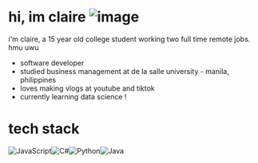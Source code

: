 # hi, im claire ![image](https://github.com/images/mona-whisper.gif)
i'm claire, a 15 year old college student working two full time remote jobs. hmu uwu
- software developer
- studied business management at de la salle university - manila, philippines
- loves making vlogs at youtube and tiktok
- currently learning data science !

# tech stack
![JavaScript](https://img.shields.io/badge/javascript-%23323330.svg?style=for-the-badge&logo=javascript&logoColor=%23F7DF1E)![C#](https://img.shields.io/badge/c%23-%23239120.svg?style=for-the-badge&logo=c-sharp&logoColor=white)![Python](https://img.shields.io/badge/python-3670A0?style=for-the-badge&logo=python&logoColor=ffdd54)![Java](https://img.shields.io/badge/java-%23ED8B00.svg?style=for-the-badge&logo=java&logoColor=white)
